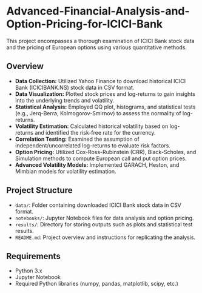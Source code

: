 # Advanced-Financial-Analysis-and-Option-Pricing-for-ICICI-Bank

This project encompasses a thorough examination of ICICI Bank stock data and the pricing of European options using various quantitative methods.

## Overview

- **Data Collection:** Utilized Yahoo Finance to download historical ICICI Bank (ICICIBANK.NS) stock data in CSV format.
- **Data Visualization:** Plotted stock prices and log-returns to gain insights into the underlying trends and volatility.
- **Statistical Analysis:** Employed QQ plot, histograms, and statistical tests (e.g., Jerq-Berra, Kolmogorov-Smirnov) to assess the normality of log-returns.
- **Volatility Estimation:** Calculated historical volatility based on log-returns and identified the risk-free rate for the currency.
- **Correlation Testing:** Examined the assumption of independent/uncorrelated log-returns to evaluate risk factors.
- **Option Pricing:** Utilized Cox-Ross-Rubinstein (CRR), Black-Scholes, and Simulation methods to compute European call and put option prices.
- **Advanced Volatility Models:** Implemented GARACH, Heston, and Mimbian models for volatility estimation.

## Project Structure

- `data/`: Folder containing downloaded ICICI Bank stock data in CSV format.
- `notebooks/`: Jupyter Notebook files for data analysis and option pricing.
- `results/`: Directory for storing outputs such as plots and statistical test results.
- `README.md`: Project overview and instructions for replicating the analysis.

## Requirements

- Python 3.x
- Jupyter Notebook
- Required Python libraries (numpy, pandas, matplotlib, scipy, etc.)
